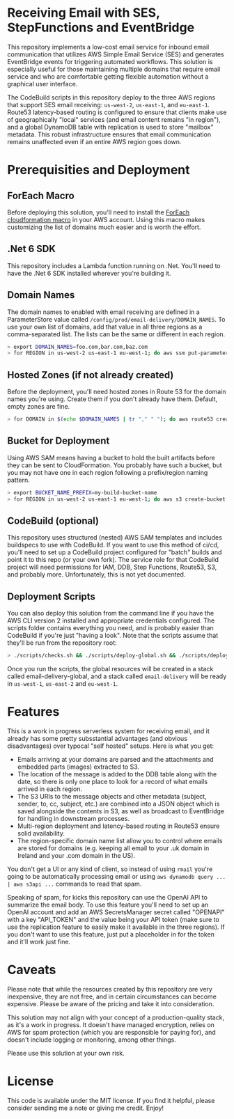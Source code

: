 # Receiving Email with SES, StepFunctions and EventBridge #

This repository implements a low-cost email service for inbound email communication that utilizes AWS Simple Email Service (SES) and generates EventBridge events for triggering automated workflows. This solution is especially useful for those maintaining multiple domains that require email service and who are comfortable getting flexible automation without a graphical user interface.

The CodeBuild scripts in this repository deploy to the three AWS regions that support SES email receiving: `us-west-2`, `us-east-1`, and `eu-east-1`. Route53 latency-based routing is configured to ensure that clients make use of geographically "local" services (and email content remains "in region"), and a global DynamoDB table with replication is used to store "mailbox" metadata. This robust infrastructure ensures that email communication remains unaffected even if an entire AWS region goes down.

# Prerequisities and Deployment
## ForEach Macro
Before deploying this solution, you'll need to install the [ForEach cloudformation macro](https://github.com/mlhpdx/cloudformation-macros) in your AWS account. Using this macro makes customizing the list of domains much easier and is worth the effort.

## .Net 6 SDK
This repository includes a Lambda function running on .Net. You'll need to have the .Net 6 SDK installed wherever you're building it.

## Domain Names
The domain names to enabled with email receiving are defined in a ParameterStore value called `/config/prod/email-delivery/DOMAIN_NAMES`. To use your own list of domains, add that value in all three regions as a comma-separated list. The lists can be the same or different in each region.

```bash
> export DOMAIN_NAMES=foo.com,bar.com,baz.com
> for REGION in us-west-2 us-east-1 eu-west-1; do aws ssm put-parameter --name "/config/prod/email-delivery/DOMAIN_NAMES" --value $DOMAIN_NAMES --type String --region $REGION; done  
```

## Hosted Zones (if not already created)
Before the deployment, you'll need hosted zones in Route 53 for the domain names you're using. Create them if you don't already have them. Default, empty zones are fine.

```bash
> for DOMAIN in $(echo $DOMAIN_NAMES | tr "," " "); do aws route53 create-hosted-zone --name $DOMAIN --caller-reference "create for email delivery"; done
```

## Bucket for Deployment
Using AWS SAM means having a bucket to hold the built artifacts before they can be sent to CloudFormation.  You probably have such a bucket, but you may not have one in each region following a prefix/region naming pattern.

```bash
> export BUCKET_NAME_PREFIX=my-build-bucket-name
> for REGION in us-west-2 us-east-1 eu-west-1; do aws s3 create-bucket --bucket $BUCKET_NAME_PREFIX-$REGION --region $REGION; done
```

## CodeBuild (optional)
This repository uses structured (nested) AWS SAM templates and includes buildspecs to use with CodeBuild. If you want to use this method of ci/cd, you'll need to set up a CodeBuild project configured for "batch" builds and point it to this repo (or your own fork). The service role for that CodeBuild project will need permissions for IAM, DDB, Step Functions, Route53, S3, and probably more. Unfortunately, this is not yet documented.

## Deployment Scripts
You can also deploy this solution from the command line if you have the AWS CLI version 2 installed and appropriate credentials configured. The scripts folder contains everything you need, and is probably easier than CodeBuild if you're just "having a look". Note that the scripts assume that they'll be run from the repository root:

```bash
> ./scripts/checks.sh && ./scripts/deploy-global.sh && ./scripts/deploy-region.sh
```

Once you run the scripts, the global resources will be created in a stack called email-delivery-global, and a stack called `email-delivery` will be ready in `us-west-1`, `us-east-2` and `eu-west-1`.


# Features

This is a work in progress serverless system for receiving email, and it already has some pretty subsstantial advantages (and obvious disadvantages) over typocal "self hosted" setups. Here is what you get:

- Emails arriving at your domains are parsed and the attachments and embedded parts (images) extracted to S3.  
- The location of the message is added to the DDB table along with the date, so there is only one place to look for a record of what emails arrived in each region. 
- The S3 URIs to the message objects and other metadata (subject, sender, to, cc, subject, etc.) are combined into a JSON object which is saved alongside the contents in S3, as well as broadcast to EventBridge for handling in downstream processes.
- Multi-region deployment and latency-based routing in Route53 ensure solid  availability.
- The region-specific domain name list allow you to control where emails are stored for domains (e.g. keeping all email to your .uk domain in Ireland and your .com domain in the US).

You don't get a UI or any kind of client, so instead of using `rmail` you're going to be automatically processing email or using `aws dynamodb query ... | aws s3api ...` commands to read that spam.

Speaking of spam, for kicks this repository can use the OpenAI API to summarize the email body. To use this feature you'll need to set up an OpenAI account and add an AWS SecretsManager secret called "OPENAPI" with a key "API_TOKEN" and the value being your API token (make sure to use the replication feature to easily make it available in the three regions).  If you don't want to use this feature, just put a placeholder in for the token and it'll work just fine.

# Caveats

Please note that while the resources created by this repository are very inexpensive, they are not free, and in certain circumstances can become expensive. Please be aware of the pricing and take it into consideration.

This solution may not align with your concept of a production-quality stack, as it's a work in progress. It doesn't have managed encryption, relies on AWS for spam protection (which you are responsible for paying for), and doesn't include logging or monitoring, among other things.

Please use this solution at your own risk.

# License
This code is available under the MIT license. If you find it helpful, please consider sending me a note or giving me credit. Enjoy!
